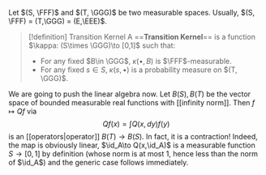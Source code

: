 Let $(S, \FFF)$ and $(T, \GGG)$ be two measurable spaces. Usually, $(S, \FFF) = (T,\GGG) = (E,\EEE)$.

>[!definition] Transition Kernel
> A ==**Transition Kernel**== is a function $\kappa: (S\times \GGG)\to [0,1]$ such that:
> - For any fixed $B\in \GGG$, $\kappa(\bullet, B)$ is $\FFF$-measurable.
> - For any fixed $s\in S$, $\kappa(s, \bullet)$ is a probability measure on $(T, \GGG)$.

We are going to push the linear algebra now. Let $B(S), B(T)$ be the vector space of bounded measurable real functions with [[infinity norm]]. Then $f\mapsto Qf$ via$$Qf(x) = \int Q(x,dy) f(y)$$is an [[operators|operator]] $B(T)\to B(S)$. In fact, it is a contraction! Indeed, the map is obviously linear, $\id_A\to Q(x,\id_A)$ is a measurable function $S\to [0,1]$ by definition (whose norm is at most $1$, hence less than the norm of $\id_A$) and the generic case follows immediately.